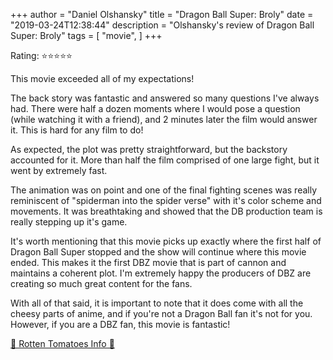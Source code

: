 +++
author = "Daniel Olshansky"
title = "Dragon Ball Super: Broly"
date = "2019-03-24T12:38:44"
description = "Olshansky's review of Dragon Ball Super: Broly"
tags = [
    "movie",
]
+++

Rating: ⭐⭐⭐⭐⭐

This movie exceeded all of my expectations!

The back story was fantastic and answered so many questions I've always had. There were half a dozen moments where I would pose a question (while watching it with a friend), and 2 minutes later the film would answer it. This is hard for any film to do!

As expected, the plot was pretty straightforward, but the backstory accounted for it. More than half the film comprised of one large fight, but it went by extremely fast.

The animation was on point and one of the final fighting scenes was really reminiscent of "spiderman into the spider verse" with it's color scheme and movements. It was breathtaking and showed that the DB production team is really stepping up it's game.

It's worth mentioning that this movie picks up exactly where the first half of Dragon Ball Super stopped and the show will continue where this movie ended. This makes it the first DBZ movie that is part of cannon and maintains a coherent plot. I'm extremely happy the producers of DBZ are creating so much great content for the fans.

With all of that said, it is important to note that it does come with all the cheesy parts of anime, and if you're not a Dragon Ball fan it's not for you. However, if you are a DBZ fan, this movie is fantastic!

[🍅 Rotten Tomatoes Info 🍅](https://www.rottentomatoes.com//m/dragon_ball_super_broly)